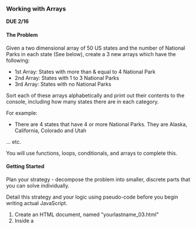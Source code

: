 ### Working with Arrays
**DUE 2/16**

#### The Problem

Given a two dimensional array of 50 US states and the number of National Parks in each state (See below), create a 3 new arrays which have the following:
- 1st Array: States with more than & equal to 4 National Park
- 2nd Array: States with 1 to 3 National Parks
- 3rd Array: States with no National Parks 

Sort each of these arrays alphabetically and print out their contents to the console, including how many states there are in each category.

For example:
- There are 4 states that have 4 or more National Parks. They are Alaska, California, Colorado and Utah

... etc.

You will use functions, loops, conditionals, and arrays to complete this.

#### Getting Started
Plan your strategy - decompose the problem into smaller, discrete parts that you can solve individually.

Detail this strategy and your logic using pseudo-code before you begin writing actual JavaScript.

1. Create an HTML document, named "yourlastname_03.html"
2. Inside a <script> tag, create a JavaScript program that:
   - Contains the state array below
   - Create 3 empty arrays for each category as described above
   - Loops through each item in the array
   - Calls a function for each item in the array. The function should accept 2 arguments:
      - The name of the state
      - The number of national parks in the state
    - In the function add items to the newly created arrays according to the logic described above
    - When finished print out the numbers of items in each array along with their contents, sorted alphabetically.

  You must submit your HTML file by uploading it to D2L before class on the due date

#### Submitting Your Work
You must submit a single HTML document containing your JavaScript code and a document (preferably PDF) with your process - how you started to think of the problem, what steps you needed to take, what was important to focus on, etc..

#### The Arrays:

```
const states = [
 ["Virginia", 0],
 ["Nevada", 1],
 ["New Hampshire",0],
 ["Alabama",0],
 ["Maryland", 0],
 ["Massachusetts", 0],
 ["New Jersey", 0],
 ["New Mexico",2], 
 ["Utah",5], 
 ["Vermont",0], 
 ["Connecticut",0], 
 ["Delaware",0],
 ["Maine",1],
 ["Oklahoma",0], 
 ["Oregon", 1],
 ["Pennsylvania", 0],
 ["Rhode Island", 0],
 ["Arizona", 3],
 ["Arkansas",1], 
 ["California",9],
 ["Colorado",4], 
 ["Minnesota", 1],
 ["Illinois", 0],
 ["Indiana", 1],
 ["Iowa", 0],
 ["Kansas", 0],
 ["Florida", 3],
 ["Georgia", 0],
 ["Hawaii", 2],
 ["Michigan",1], 
 ["South Dakota", 2],
 ["Tennessee", 1],
 ["Texas", 2],
 ["Mississippi", 0],
 ["Missouri", 1],
 ["Montana", 1],
 ["Nebraska", 0],
 ["Idaho", 0],
 ["Washington", 3], 
 ["West Virginia", 1],
 ["Wisconsin", 0],
 ["Wyoming",2],
 ["New York", 0],
 ["North Carolina",1], 
 ["North Dakota", 1],
 ["Ohio", 1],
 ["Alaska", 8],
 ["South Carolina",1], 
 ["Kentucky", 1],
 ["Louisiana", 0]]
```

